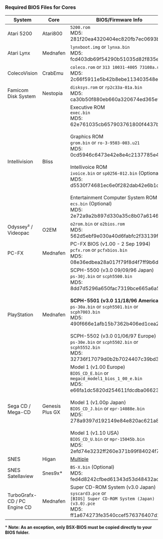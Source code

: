 ### Required BIOS Files for Cores

| System | Core | BIOS/Firmware Info |
| --- | --- | --- |
| Atari 5200 | Atari800 | `5200.rom`<br>MD5: 281f20ea4320404ec820fb7ec0693b38 |
| Atari Lynx | Mednafen | `lynxboot.img` or `lynxa.bin`<br>MD5: fcd403db69f54290b51035d82f835e7b |
| ColecoVision | CrabEmu | `coleco.rom` or `313 10031-4005 73108a.u2`<br>MD5: 2c66f5911e5b42b8ebe113403548eee7 |
| Famicom Disk System | Nestopia | `disksys.rom` or `rp2c33a-01a.bin`<br>MD5: ca30b50f880eb660a320674ed365ef7a |
| Intellivision | Bliss | Executive ROM<br>`exec.bin`<br>MD5: 62e761035cb657903761800f4437b8af<br><br>Graphics ROM<br>`grom.bin` or `ro-3-9503-003.u21`<br>MD5: 0cd5946c6473e42e8e4c2137785e427f<br><br>Intellivoice ROM<br>`ivoice.bin` or `sp0256-012.bin` (Optional)<br>MD5: d5530f74681ec6e0f282dab42e6b1c5f<br><br>Entertainment Computer System ROM<br>`ecs.bin` (Optional)<br>MD5: 2e72a9a2b897d330a35c8b07a6146c52 |
| Odyssey² / Videopac | O2EM | `o2rom.bin` or `o2bios.rom`<br>MD5: 562d5ebf9e030a40d6fabfc2f33139fd |
| PC-FX | Mednafen | PC-FX BIOS (v1.00 - 2 Sep 1994)<br>`pcfx.rom` or `pcfxbios.bin`<br>MD5: 08e36edbea28a017f79f8d4f7ff9b6d7 |
| PlayStation | Mednafen | SCPH-5500 (v3.0 09/09/96 Japan)<br>`ps-30j.bin` or `scph5500.bin`<br>MD5: 8dd7d5296a650fac7319bce665a6a53c<br><br>**SCPH-5501 (v3.0 11/18/96 America)**<br>`ps-30a.bin` or `scph5501.bin` or `scph7003.bin`<br>MD5: 490f666e1afb15b7362b406ed1cea246<br><br>SCPH-5502 (v3.0 01/06/97 Europe)<br>`ps-30e.bin` or `scph5502.bin` or `scph5552.bin`<br>MD5: 32736f17079d0b2b7024407c39bd3050 |
| Sega CD / Mega-CD | Genesis Plus GX | Model 1 (v1.00 Europe)<br>`BIOS_CD_E.bin` or `megacd_model1_bios_1_00_e.bin`<br>MD5: e66fa1dc5820d254611fdcdba0662372<br><br>Model 1 (v1.00p Japan)<br>`BIOS_CD_J.bin` or `epr-14088e.bin`<br>MD5: 278a9397d192149e84e820ac621a8edd<br><br>Model 1 (v1.10 USA)<br>`BIOS_CD_U.bin` or `mpr-15045b.bin`<br>MD5: 2efd74e3232ff260e371b99f84024f7f |
| SNES | Higan | [Multiple](https://github.com/OpenEmu/OpenEmu/wiki/User-guide:-BIOS-files#snes-chip-dumps-for-higan) |
| SNES Satellaview | Snes9x* | `BS-X.bin` (Optional)<br>MD5: fed4d8242cfbed61343d53d48432aced |
| TurboGrafx-CD / PC Engine CD | Mednafen | Super CD-ROM System (v3.0 Japan)<br>`syscard3.pce` or<br>`[BIOS] Super CD-ROM System (Japan) (v3.0).pce`<br>MD5: ff1a674273fe3540ccef576376407d1d |

\* **Note: As an exception, only BSX-BIOS must be copied directly to your BIOS folder.**